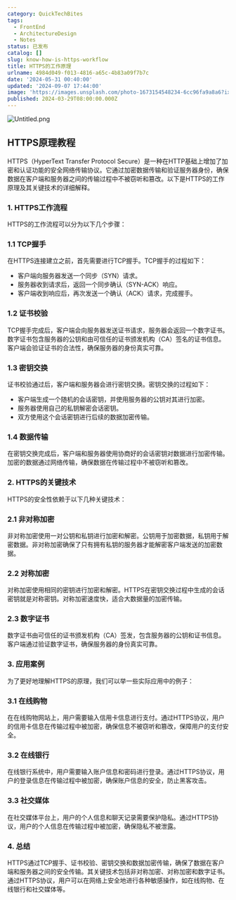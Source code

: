 ```yaml
---
category: QuickTechBites
tags:
  - FrontEnd
  - ArchitectureDesign
  - Notes
status: 已发布
catalog: []
slug: know-how-is-https-workflow
title: HTTPS的工作原理
urlname: 4984d049-f013-4816-a65c-4b83a09f7b7c
date: '2024-05-31 00:40:00'
updated: '2024-09-07 17:44:00'
image: 'https://images.unsplash.com/photo-1673154548234-6cc96fa9a8a6?ixlib=rb-4.0.3&q=85&fm=jpg&crop=entropy&cs=srgb'
published: 2024-03-29T08:00:00.000Z
---
```


![Untitled.png](https://prod-files-secure.s3.us-west-2.amazonaws.com/5d24fe63-e567-4804-86f9-9fdc62e13082/2950c759-0255-4c0a-becc-122aae8c82c0/Untitled.png?X-Amz-Algorithm=AWS4-HMAC-SHA256&X-Amz-Content-Sha256=UNSIGNED-PAYLOAD&X-Amz-Credential=ASIAZI2LB466QAPHNMSN%2F20250402%2Fus-west-2%2Fs3%2Faws4_request&X-Amz-Date=20250402T213334Z&X-Amz-Expires=3600&X-Amz-Security-Token=IQoJb3JpZ2luX2VjEHYaCXVzLXdlc3QtMiJGMEQCIAsrFH30S7pbCH3Tn3QBZ1GbFV8Hi0FakhIwNNeUz4EXAiAhTKVkRYBm7VkM8MlymP6gwWDfVGpzvRWzLfjxNa3U4iqIBAje%2F%2F%2F%2F%2F%2F%2F%2F%2F%2F8BEAAaDDYzNzQyMzE4MzgwNSIMs98YbiZ420gsyibLKtwDQpjvmML3t5EJHcrdTM70hd0ZxTXqhkpCPCKJiisnfkIAnnBsCLbVt3PbUrJWqobJ7%2FPkDIVyxKfAAwPxczd4IN7MfE48Ud1uMlCk1niAs8gZLCbEnAw%2BgjaGxEkwlfPo3N45WHltjHA28DwMIdna2pmLveQuwocA905A2%2BldKHeeCb9j3Qey2P8jYnW8ije2d48VkcUD8NiB2bzF8hi6AJeLixMj9xm9TRdOxK7JE9GzCLMPCSGLolYytVCye%2FzPROKU1sBRbtvq6GQWRR9JEzyn9JdQeOPDKEbycVGaPGY3vuWGGKeGuzUFme%2B1F%2FIqbXvH%2Bz1Hi5Q3wLEnRiJKWBoq6H2P79kObX%2BLnywsYsbUwW1CfEeqvXpE4KHwnGQQMbTv33hbWEsfbI0PqC25mWvE7GnjI16L9fXD2Dtty%2Bh5K01SOAuCOI%2F2T56FaUF6Py%2Bvd7Xvy%2F30sOn0Ec%2Fh32hV7JLlwH8vPy9Xf%2Bs2ukyK9nw8KErO510ITHE5bXs8KG6918KjZBegHJlInuO6BeqkUaUc%2F6SoFrEnGM1EVpkrJ1rQ1qCRGQIoY0mt%2BgSP%2FJsq9oH2btLJMf49tyf%2FgGS0N3zWAb%2FIbqsVsBGIMgue686wOh8LkRueBf4w7dW2vwY6pgFyj6acqiWTShtx30SqZhXKEldH4CUfhq1S7iS37OHOomJi%2BT%2FfmeDQ6EFcVbK3wm64mcVLBTWuHsgenMccxeaLVzla54wxkW1jLWR%2B2I9zrlyz8j%2BBu%2BxmIufoLhs%2BeB1VdwKGTQ8xp3v7nryiLswnkp5dqSeWRtn1Hy8Q0f7z%2BFpdOAj3BIcbW5THs%2BIIp4TiFeHtA2LVZu3gxyVG%2FhUvY6R%2FW8Dt&X-Amz-Signature=df924f22cb1028df111631e219ec68e9d90625a2ff868c8677d4ad5b0f1e53e3&X-Amz-SignedHeaders=host&x-id=GetObject)


## HTTPS原理教程


HTTPS（HyperText Transfer Protocol Secure）是一种在HTTP基础上增加了加密和认证功能的安全网络传输协议。它通过加密数据传输和验证服务器身份，确保数据在客户端和服务器之间的传输过程中不被窃听和篡改。以下是HTTPS的工作原理及其关键技术的详细解释。


### 1. HTTPS工作流程


HTTPS的工作流程可以分为以下几个步骤：


### 1.1 TCP握手


在HTTPS连接建立之前，首先需要进行TCP握手。TCP握手的过程如下：

- 客户端向服务器发送一个同步（SYN）请求。
- 服务器收到请求后，返回一个同步确认（SYN-ACK）响应。
- 客户端收到响应后，再次发送一个确认（ACK）请求，完成握手。

### 1.2 证书校验


TCP握手完成后，客户端会向服务器发送证书请求，服务器会返回一个数字证书。数字证书包含服务器的公钥和由可信任的证书颁发机构（CA）签名的证书信息。客户端会验证证书的合法性，确保服务器的身份真实可靠。


### 1.3 密钥交换


证书校验通过后，客户端和服务器会进行密钥交换。密钥交换的过程如下：

- 客户端生成一个随机的会话密钥，并使用服务器的公钥对其进行加密。
- 服务器使用自己的私钥解密会话密钥。
- 双方使用这个会话密钥进行后续的数据加密传输。

### 1.4 数据传输


在密钥交换完成后，客户端和服务器使用协商好的会话密钥对数据进行加密传输。加密的数据通过网络传输，确保数据在传输过程中不被窃听和篡改。


### 2. HTTPS的关键技术


HTTPS的安全性依赖于以下几种关键技术：


### 2.1 非对称加密


非对称加密使用一对公钥和私钥进行加密和解密。公钥用于加密数据，私钥用于解密数据。非对称加密确保了只有拥有私钥的服务器才能解密客户端发送的加密数据。


### 2.2 对称加密


对称加密使用相同的密钥进行加密和解密。HTTPS在密钥交换过程中生成的会话密钥就是对称密钥。对称加密速度快，适合大数据量的加密传输。


### 2.3 数字证书


数字证书由可信任的证书颁发机构（CA）签发，包含服务器的公钥和证书信息。客户端通过验证数字证书，确保服务器的身份真实可靠。


### 3. 应用案例


为了更好地理解HTTPS的原理，我们可以举一些实际应用中的例子：


### 3.1 在线购物


在在线购物网站上，用户需要输入信用卡信息进行支付。通过HTTPS协议，用户的信用卡信息在传输过程中被加密，确保信息不被窃听和篡改，保障用户的支付安全。


### 3.2 在线银行


在线银行系统中，用户需要输入账户信息和密码进行登录。通过HTTPS协议，用户的登录信息在传输过程中被加密，确保账户信息的安全，防止黑客攻击。


### 3.3 社交媒体


在社交媒体平台上，用户的个人信息和聊天记录需要保护隐私。通过HTTPS协议，用户的个人信息在传输过程中被加密，确保隐私不被泄露。


### 4. 总结


HTTPS通过TCP握手、证书校验、密钥交换和数据加密传输，确保了数据在客户端和服务器之间的安全传输。其关键技术包括非对称加密、对称加密和数字证书。通过HTTPS协议，用户可以在网络上安全地进行各种敏感操作，如在线购物、在线银行和社交媒体等。

